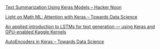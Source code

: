 

[Text Summarization Using Keras Models – Hacker Noon](https://hackernoon.com/text-summarization-using-keras-models-366b002408d9)



[Light on Math ML: Attention with Keras – Towards Data Science](https://towardsdatascience.com/light-on-math-ml-attention-with-keras-dc8dbc1fad39)



[An applied introduction to LSTMs for text generation — using Keras and GPU-enabled Kaggle Kernels](https://medium.freecodecamp.org/applied-introduction-to-lstms-for-text-generation-380158b29fb3)



[AutoEncoders in Keras – Towards Data Science](https://towardsdatascience.com/autoencoders-in-keras-273389677c20)
